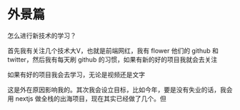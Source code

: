 # 外景篇



怎么进行新技术的学习？



首先我有关注几个技术大V，也就是前端网红，我有 flower 他们的 github 和 twitter，然后我有每天刷 github 的习惯，如果有新的好的项目我就会去关注

如果有好的项目我会去学习，无论是视频还是文字

这是外在原因影响我的。其次我会设立目标，比如今年，要是没有失业的话，我会用 nextjs 做全栈的出海项目，现在其实已经做了几个。但

